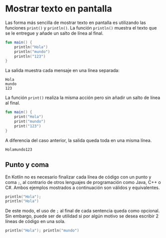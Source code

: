 # Mostrar texto en pantalla

Las forma más sencilla de mostrar texto en pantalla es utilizando las funciones `print()` y `println()`.
La función `println()` muestra el texto que se le entregue y añade un salto de línea al final.

```kotlin
fun main() {
    println("Hola")
    println("mundo")
    println("123")
}
```

La salida muestra cada mensaje en una línea separada:

```text
Hola
mundo
123
```

La función `print()` realiza la misma acción pero sin añadir un salto de línea al final.

```kotlin
fun main() {
    print("Hola")
    print("mundo")
    print("123")
}
```

A diferencia del caso anterior, la salida queda toda en una misma línea.

```text
Holamundo123
```

## Punto y coma

En Kotlin no es necesario finalizar cada línea de código con un punto y coma `;`, al contrario de otros lenguajes de programación como Java, C++ o C#. 
Ambos ejemplos mostrados a continuación son válidos y equivalentes.

```kotlin
println("Hola");
println("Hola")
```

De este modo, el uso de `;` al final de cada sentencia queda como opcional.
Sin embargo, puede ser de utilidad si por algún motivo se desea escribir 2 líneas de código en una sola.

```kotlin
println("Hola"); println("mundo")
```
